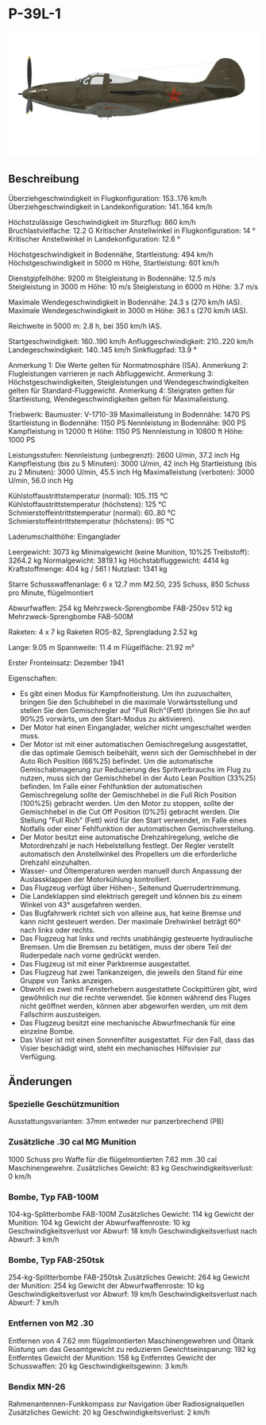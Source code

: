 ﻿# P-39L-1

![p39l1](../images/p39l1.png)

## Beschreibung

Überziehgeschwindigkeit in Flugkonfiguration: 153..176 km/h
Überziehgeschwindigkeit in Landekonfiguration: 141..164 km/h

Höchstzulässige Geschwindigkeit im Sturzflug: 860 km/h
Bruchlastvielfache: 12.2 G
Kritischer Anstellwinkel in Flugkonfiguration: 14 °
Kritischer Anstellwinkel in Landekonfiguration: 12.6 °

Höchstgeschwindigkeit in Bodennähe, Startleistung: 494 km/h
Höchstgeschwindigkeit in 5000 m Höhe, Startleistung: 601 km/h

Dienstgipfelhöhe: 9200 m
Steigleistung in Bodennähe: 12.5 m/s
Steigleistung in 3000 m Höhe: 10 m/s
Steigleistung in 6000 m Höhe: 3.7 m/s

Maximale Wendegeschwindigkeit in Bodennähe: 24.3 s (270 km/h IAS).
Maximale Wendegeschwindigkeit in 3000 m Höhe: 36.1 s (270 km/h IAS).

Reichweite in 5000 m: 2.8 h, bei 350 km/h IAS.

Startgeschwindigkeit: 160..190 km/h
Anfluggeschwindigkeit: 210..220 km/h
Landegeschwindigkeit: 140..145 km/h
Sinkflugpfad: 13.9 °

Anmerkung 1: Die Werte gelten für Normatmosphäre (ISA).
Anmerkung 2: Flugleistungen varrieren je nach Abfluggewicht.
Anmerkung 3: Höchstgeschwindigkeiten, Steigleistungen und Wendegeschwindigkeiten gelten für Standard-Fluggewicht.
Anmerkung 4: Steigraten gelten für Startleistung, Wendegeschwindigkeiten gelten für Maximalleistung.

Triebwerk:
Baumuster: V-1710-39
Maximalleistung in Bodennähe: 1470 PS
Startleistung in Bodennähe: 1150 PS
Nennleistung in Bodennähe: 900 PS
Kampfleistung in 12000 ft Höhe: 1150 PS
Nennleistung in 10800 ft Höhe: 1000 PS

Leistungsstufen:
Nennleistung (unbegrenzt): 2600 U/min, 37.2 inch Hg
Kampfleistung (bis zu 5 Minuten): 3000 U/min, 42 inch Hg
Startleistung (bis zu 2 Minuten): 3000 U/min, 45.5 inch Hg
Maximalleistung (verboten): 3000 U/min, 56.0 inch Hg

Kühlstoffaustrittstemperatur (normal): 105..115 °C
Kühlstoffaustrittstemperatur (höchstens): 125 °C
Schmierstoffeintrittstemperatur (normal): 60..80 °C
Schmierstoffeintrittstemperatur (höchstens): 95 °C

Laderumschalthöhe: Einganglader

Leergewicht: 3073 kg
Minimalgewicht (keine Munition, 10%25 Treibstoff): 3264.2 kg
Normalgewicht: 3819.1 kg
Höchstabfluggewicht: 4414 kg
Kraftstoffmenge: 404 kg / 561 l
Nutzlast: 1341 kg

Starre Schusswaffenanlage:
6 x 12.7 mm M2.50, 235 Schuss, 850 Schuss pro Minute, flügelmontiert

Abwurfwaffen:
254 kg Mehrzweck-Sprengbombe FAB-250sv
512 kg Mehrzweck-Sprengbombe FAB-500M

Raketen:
4 x 7 kg Raketen ROS-82, Sprengladung 2.52 kg

Lange: 9.05 m
Spannweite: 11.4 m
Flügelfläche: 21.92 m²

Erster Fronteinsatz: Dezember 1941

Eigenschaften:
- Es gibt einen Modus für Kampfnotleistung. Um ihn zuzuschalten, bringen Sie den Schubhebel in die maximale Vorwärtsstellung und stellen Sie den Gemischregler auf "Full Rich"(Fett) (bringen Sie ihn auf 90%25 vorwärts, um den Start-Modus zu aktivieren).
- Der Motor hat einen Einganglader, welcher nicht umgeschaltet werden muss.
- Der Motor ist mit einer automatischen Gemischregelung ausgestattet, die das optimale Gemisch beibehält, wenn sich der Gemischhebel in der Auto Rich Position (66%25) befindet. Um die automatische Gemischabmagerung zur Reduzierung des Spritverbrauchs im Flug zu nutzen, muss sich der Gemischhebel in der Auto Lean Position (33%25) befinden. Im Falle einer Fehlfunktion der automatischen Gemischregelung sollte der Gemischhebel in die Full Rich Position (100%25) gebracht werden. Um den Motor zu stoppen, sollte der Gemischhebel in die Cut Off Position (0%25) gebracht werden. Die Stellung "Full Rich" (Fett) wird für den Start verwendet, im Falle eines Notfalls oder einer Fehlfunktion der automatischen Gemischverstellung.
- Der Motor besitzt eine automatische Drehzahlregelung, welche die Motordrehzahl je nach Hebelstellung festlegt. Der Regler verstellt automatisch den Anstellwinkel des Propellers um die erforderliche Drehzahl einzuhalten.
- Wasser- und Öltemperaturen werden manuell durch Anpassung der Auslassklappen der Motorkühlung kontrolliert.
- Das Flugzeug verfügt über Höhen-, Seitenund Querrudertrimmung.
- Die Landeklappen sind elektrisch geregelt und können bis zu einem Winkel von 43° ausgefahren werden.
- Das Bugfahrwerk richtet sich von alleine aus, hat keine Bremse und kann nicht gesteuert werden. Der maximale Drehwinkel beträgt 60° nach links oder rechts.
- Das Flugzeug hat links und rechts unabhängig gesteuerte hydraulische Bremsen. Um die Bremsen zu betätigen, muss der obere Teil der Ruderpedale nach vorne gedrückt werden.
- Das Flugzeug ist mit einer Parkbremse ausgestattet.
- Das Flugzeug hat zwei Tankanzeigen, die jeweils den Stand für eine Gruppe von Tanks anzeigen.
- Obwohl es zwei mit Fensterhebern ausgestattete Cockpittüren gibt, wird gewöhnlich nur die rechte verwendet. Sie können während des Fluges nicht geöffnet werden, können aber abgeworfen werden, um mit dem Fallschirm auszusteigen.
- Das Flugzeug besitzt eine mechanische Abwurfmechanik für eine einzelne Bombe.
- Das Visier ist mit einen Sonnenfilter ausgestattet. Für den Fall, dass das Visier beschädigt wird, steht ein mechanisches Hilfsvisier zur Verfügung.

## Änderungen



### Spezielle Geschützmunition

Ausstattungsvarianten: 37mm entweder nur panzerbrechend (PB)﻿

### Zusätzliche .30 cal MG Munition

1000 Schuss pro Waffe für die flügelmontierten 7.62 mm .30 cal Maschinengewehre.
Zusätzliches Gewicht: 83 kg
Geschwindigkeitsverlust: 0 km/h﻿


### Bombe, Typ FAB-100M

104-kg-Splitterbombe FAB-100M
Zusätzliches Gewicht: 114 kg
Gewicht der Munition: 104 kg
Gewicht der Abwurfwaffenroste: 10 kg
Geschwindigkeitsverlust vor Abwurf: 18 km/h
Geschwindigkeitsverlust nach Abwurf: 3 km/h﻿


### Bombe, Typ FAB-250tsk

254-kg-Splitterbombe FAB-250tsk
Zusätzliches Gewicht: 264 kg
Gewicht der Munition: 254 kg
Gewicht der Abwurfwaffenroste: 10 kg
Geschwindigkeitsverlust vor Abwurf: 19 km/h
Geschwindigkeitsverlust nach Abwurf: 7 km/h﻿


### Entfernen von M2 .30

Entfernen von 4 7.62 mm flügelmontierten Maschinengewehren und Öltank Rüstung um das Gesamtgewicht zu reduzieren
Gewichtseinsparung: 192 kg
Entferntes Gewicht der Munition: 158 kg
Entferntes Gewicht der Schusswaffen: 20 kg
Geschwindigkeitsgewinn: 3 km/h
﻿

### Bendix MN-26

Rahmenantennen-Funkkompass zur Navigation über Radiosignalquellen
Zusätzliches Gewicht: 20 kg
Geschwindigkeitsverlust: 2 km/h